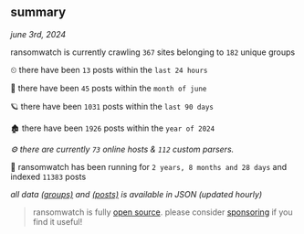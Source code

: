 
## summary
_june 3rd, 2024_

ransomwatch is currently crawling `367` sites belonging to `182` unique groups

⏲ there have been `13` posts within the `last 24 hours`

🦈 there have been `45` posts within the `month of june`

🪐 there have been `1031` posts within the `last 90 days`

🏚 there have been `1926` posts within the `year of 2024`

_⚙️ there are currently `73` online hosts & `112` custom parsers._

🦕 ransomwatch has been running for `2 years, 8 months and 28 days` and indexed `11383` posts

_all data  [(groups)](http://ransomwhat.telemetry.ltd/groups) and [(posts)](http://ransomwhat.telemetry.ltd/posts) is available in JSON (updated hourly)_

> ransomwatch is fully [open source](https://github.com/joshhighet/ransomwatch#ransomwatch--). please consider [sponsoring](https://github.com/sponsors/joshhighet) if you find it useful!
